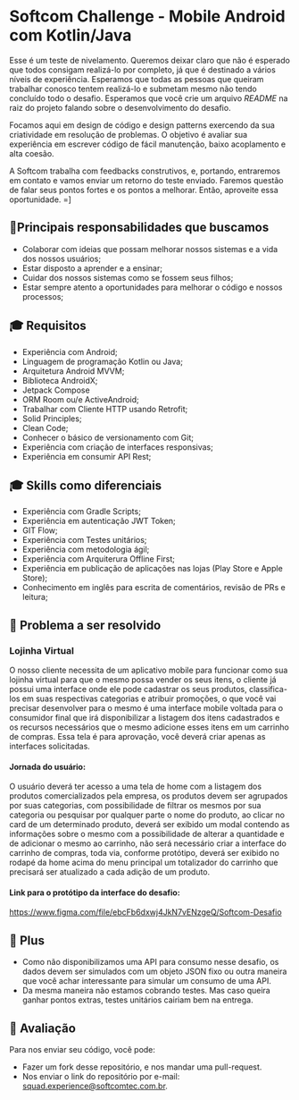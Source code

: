 # Softcom Challenge - Mobile Android com Kotlin/Java

Esse é um teste de nivelamento. Queremos deixar claro que não é esperado que todos consigam realizá-lo por completo, já que é destinado a vários níveis de experiência. Esperamos que todas as pessoas que queiram trabalhar conosco tentem realizá-lo e submetam mesmo não tendo concluído todo o desafio. Esperamos que você crie um arquivo _README_ na raiz do projeto falando sobre o desenvolvimento do desafio.

Focamos aqui em design de código e design patterns exercendo da sua criatividade em resolução de problemas. O objetivo é avaliar sua experiência em escrever código de fácil manutenção, baixo acoplamento e alta coesão.

A Softcom trabalha com feedbacks construtivos, e, portando, entraremos em contato e vamos enviar um retorno do teste enviado. Faremos questão de falar seus pontos fortes e os pontos a melhorar. Então, aproveite essa oportunidade. =]

## 🚀Principais responsabilidades que buscamos

- Colaborar com ideias que possam melhorar nossos sistemas e a vida dos nossos usuários;
- Estar disposto a aprender e a ensinar;
- Cuidar dos nossos sistemas como se fossem seus filhos;
- Estar sempre atento a oportunidades para melhorar o código e nossos processos;

## 🎓 Requisitos

- Experiência com Android;
- Linguagem de programação Kotlin ou Java;
- Arquitetura Android MVVM;
- Biblioteca AndroidX;
- Jetpack Compose
- ORM Room ou/e ActiveAndroid;
- Trabalhar com Cliente HTTP usando Retrofit;
- Solid Principles;
- Clean Code;
- Conhecer o básico de versionamento com Git;
- Experiência com criação de interfaces responsivas;
- Experiência em consumir API Rest;


## 🎓 Skills como diferenciais

- Experiência com Gradle Scripts;
- Experiência em autenticação JWT Token;
- GIT Flow;
- Experiência com Testes unitários;
- Experiência com metodologia ágil;
- Experiência com Arquiterura Offline First;
- Experiência em publicação de aplicações nas lojas (Play Store e Apple Store);
- Conhecimento em inglês para escrita de comentários, revisão de PRs e leitura;


## 🎯 Problema a ser resolvido

### **Lojinha Virtual**

O nosso cliente necessita de um aplicativo mobile para funcionar como sua lojinha virtual para que o mesmo possa vender os seus itens, o cliente já possui uma interface onde ele pode cadastrar os seus produtos, classifica-los em suas respectivas categorias e atribuir promoções, o que você vai precisar desenvolver para o mesmo é uma interface mobile voltada para o consumidor final que irá disponibilizar a listagem dos itens cadastrados e os recursos necessários que o mesmo adicione esses itens em um carrinho de compras. Essa tela é para aprovação, você deverá criar apenas as interfaces solicitadas.

#### **Jornada do usuário:**

O usuário deverá ter acesso a uma tela de home com a listagem dos produtos comercializados pela empresa, os produtos devem ser agrupados por suas categorias, com possibilidade de filtrar os mesmos por sua categoria ou pesquisar por qualquer parte o nome do produto, ao clicar no card de um determinado produto, deverá ser exibido um modal contendo as informações sobre o mesmo com a possibilidade de alterar a quantidade e de adicionar o mesmo ao carrinho, não será necessário criar a interface do carrinho de compras, toda via, conforme protótipo, deverá ser exibido no rodapé da home acima do menu principal um totalizador do carrinho que precisará ser atualizado a cada adição de um produto.

#### **Link para o protótipo da interface do desafio:**

https://www.figma.com/file/ebcFb6dxwj4JkN7vENzgeQ/Softcom-Desafio

## 🚀 Plus

- Como não disponibilizamos uma API para consumo nesse desafio, os dados devem ser simulados com um objeto JSON fixo ou outra maneira que você achar interessante para simular um consumo de uma API.
- Da mesma maneira não estamos cobrando testes. Mas caso queira ganhar pontos extras, testes unitários cairiam bem na entrega.

## 📆 Avaliação

Para nos enviar seu código, você pode:

- Fazer um fork desse repositório, e nos mandar uma pull-request.
- Nos enviar o link do repositório por e-mail: squad.experience@softcomtec.com.br.
